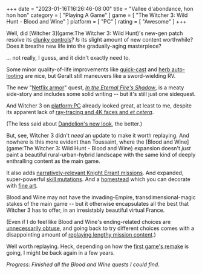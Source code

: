 +++
date = "2023-01-16T16:26:46-08:00"
title = "Vallee d'abondance, hon hon hon"
category = [ "Playing A Game" ]
game = [ "The Witcher 3: Wild Hunt - Blood and Wine" ]
platform = [ "PC" ]
rating = [ "Awesome" ]
+++

Well, did [Witcher 3](game:The Witcher 3: Wild Hunt)'s new-gen patch resolve its [clunky controls]($SiteBaseURL$2022/12/16/oh-valley-of-plenty-ah-ah-aaaaah/)?  <i>Is</i> its slight amount of new content worthwhile?  Does it breathe new life into the gradually-aging masterpiece?

... not really, I guess, and it didn't exactly need to.

Some minor quality-of-life improvements like <a href="https://www.ign.com/wikis/the-witcher-3-wild-hunt/Quick_Sign_Casting">quick-cast</a> and <a href="https://www.theloadout.com/witcher-3-ps5-update-gameplay-changes">herb auto-looting</a> are nice, but Geralt still maneuvers like a sword-wielding RV.

The new "<a href="https://witcher.fandom.com/wiki/Forgotten_Wolf_School_Gear">Netflix armor</a>" quest, <i><a href="https://witcher.fandom.com/wiki/In_the_Eternal_Fire%27s_Shadow">In the Eternal Fire's Shadow</a></i>, is a meaty side-story and includes some solid writing -- but it's still just one sidequest.

And Witcher 3 on <platform:PC> already looked great, at least to me, despite its apparent lack of <a href="https://witcher.fandom.com/wiki/Patch_4.0_(The_Witcher_3)#PC_and_Next-Gen_Exclusives">ray-tracing and 4K faces and <i>et cetera</i></a>.

(The less said about <a href="https://primagames.com/tips/how-to-get-the-netflix-alternative-dandelion-appearance-in-witcher-3">Dandelion's new look</a>, the better.)

But, see, Witcher 3 didn't <i>need</i> an update to make it worth replaying.  And nowhere is this more evident than Toussaint, where the [Blood and Wine](game:The Witcher 3: Wild Hunt - Blood and Wine) expansion doesn't <i>just</i> paint a beautiful rural-urban-hybrid landscape with the same kind of deeply enthralling content as the main game.

It also adds <a href="https://witcher.fandom.com/wiki/Knight_for_Hire">narratively-relevant Knight Errant missions</a>.  And expanded, super-powerful <a href="https://witcher.fandom.com/wiki/Mutations_(Blood_and_Wine)">skill mutations</a>.  And a <a href="https://witcher.fandom.com/wiki/Corvo_Bianco">homestead</a> which you can decorate with <a href="https://witcher.fandom.com/wiki/A_Portrait_of_the_Witcher_as_an_Old_Man">fine art</a>.

Blood and Wine may not have the invading-Empire, transdimensional-magic stakes of the main game -- but it otherwise encapsulates all the best that Witcher 3 has to offer, in an irresistably beautiful virtual France.

(Even if I do feel like Blood and Wine's ending-related choices are <a href="https://witcher.fandom.com/wiki/Sylvia_Anna#Returning_Home">unnecessarily obtuse</a>, and going back to try different choices comes with a disappointing amount of <a href="https://witcher.fandom.com/wiki/The_Night_of_Long_Fangs">replaying lengthy mission content</a>.)

Well worth replaying.  Heck, depending on how the <a href="https://www.thewitcher.com/en/news/46225/the-witcher-remake-is-in-development">first game's remake</a> is going, I might be back again in a few years.

<i>Progress: Finished all the Blood and Wine quests I could find.</i>
